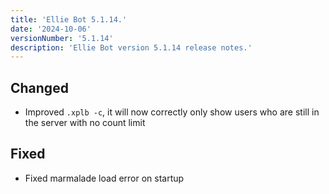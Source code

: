 ```yaml
---
title: 'Ellie Bot 5.1.14.'
date: '2024-10-06'
versionNumber: '5.1.14'
description: 'Ellie Bot version 5.1.14 release notes.'
---
```


## Changed

- Improved `.xplb -c`, it will now correctly only show users who are still in the server with no count limit

## Fixed

- Fixed marmalade load error on startup